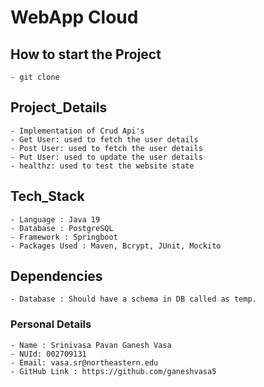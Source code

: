 # WebApp Cloud

## How to start the Project 
    - git clone 
## Project_Details
    - Implementation of Crud Api's
    - Get User: used to fetch the user details
    - Post User: used to fetch the user details
    - Put User: used to update the user details
    - healthz: used to test the website state

## Tech_Stack
    - Language : Java 19
    - Database : PostgreSQL
    - Framework : Springboot
    - Packages Used : Maven, Bcrypt, JUnit, Mockito
  
## Dependencies
    - Database : Should have a schema in DB called as temp.

### Personal Details
    - Name : Srinivasa Pavan Ganesh Vasa
    - NUId: 002709131
    - Email: vasa.sr@northeastern.edu
    - GitHub Link : https://github.com/ganeshvasa5
